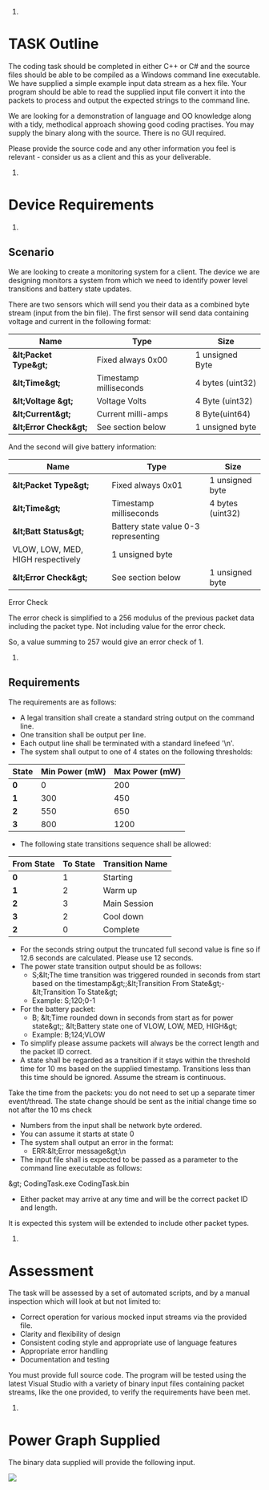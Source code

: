1.
# TASK Outline

The coding task should be completed in either C++ or C# and the source files should be able to be compiled as a Windows command line executable. We have supplied a simple example input data stream as a hex file. Your program should be able to read the supplied input file convert it into the packets to process and output the expected strings to the command line.

We are looking for a demonstration of language and OO knowledge along with a tidy, methodical approach showing good coding practises. You may supply the binary along with the source. There is no GUI required.

Please provide the source code and any other information you feel is relevant - consider us as a client and this as your deliverable.

1.
# Device Requirements

  1.
## Scenario

We are looking to create a monitoring system for a client. The device we are designing monitors a system from which we need to identify power level transitions and battery state updates.

There are two sensors which will send you their data as a combined byte stream (input from the bin file). The first sensor will send data containing voltage and current in the following format:

| **Name** | **Type** | **Size** |
| --- | --- | --- |
| **\&lt;Packet Type\&gt;** | Fixed always 0x00 | 1 unsigned Byte |
| **\&lt;Time\&gt;** | Timestamp milliseconds | 4 bytes (uint32) |
| **\&lt;Voltage \&gt;** | Voltage Volts | 4 Byte (uint32) |
| **\&lt;Current\&gt;** | Current milli-amps | 8 Byte(uint64) |
| **\&lt;Error Check\&gt;** | See section below | 1 unsigned byte |

And the second will give battery information:

| **Name** | **Type** | **Size** |
| --- | --- | --- |
| **\&lt;Packet Type\&gt;** | Fixed always 0x01 | 1 unsigned byte |
| **\&lt;Time\&gt;** | Timestamp milliseconds | 4 bytes (uint32) |
| **\&lt;Batt Status\&gt;** | Battery state value 0-3 representing
 VLOW, LOW, MED, HIGH respectively | 1 unsigned byte |
| **\&lt;Error Check\&gt;** | See section below | 1 unsigned byte |

Error Check

The error check is simplified to a 256 modulus of the previous packet data including the packet type. Not including value for the error check.

So, a value summing to 257 would give an error check of 1.

  1.
## Requirements

The requirements are as follows:

- A legal transition shall create a standard string output on the command line.
- One transition shall be output per line.
- Each output line shall be terminated with a standard linefeed &#39;\n&#39;.
- The system shall output to one of 4 states on the following thresholds:

| **State** | **Min Power (mW)** | **Max Power (mW)** |
| --- | --- | --- |
| **0** | 0 | 200 |
| **1** | 300 | 450 |
| **2** | 550 | 650 |
| **3** | 800 | 1200 |

- The following state transitions sequence shall be allowed:

| **From State** | **To State** | **Transition Name** |
| --- | --- | --- |
| **0** | 1 | Starting |
| **1** | 2 | Warm up |
| **2** | 3 | Main Session |
| **3** | 2 | Cool down |
| **2** | 0 | Complete |

- For the seconds string output the truncated full second value is fine so if 12.6 seconds are calculated. Please use 12 seconds.
- The power state transition output should be as follows:
  - S;\&lt;The time transition was triggered rounded in seconds from start based on the timestamp\&gt;;\&lt;Transition From State\&gt;-\&lt;Transition To State\&gt;
  - Example: S;120;0-1
- For the battery packet:
  - B; \&lt;Time rounded down in seconds from start as for power state\&gt;; \&lt;Battery state one of VLOW, LOW, MED, HIGH\&gt;
  - Example: B;124;VLOW
- To simplify please assume packets will always be the correct length and the packet ID correct.
- A state shall be regarded as a transition if it stays within the threshold time for 10 ms based on the supplied timestamp. Transitions less than this time should be ignored. Assume the stream is continuous.

 Take the time from the packets: you do not need to set up a separate timer event/thread. The state change should be sent as the initial change time so not after the 10 ms check
- Numbers from the input shall be network byte ordered.
- You can assume it starts at state 0
- The system shall output an error in the format:
  - ERR:\&lt;Error message\&gt;\n
- The input file shall is expected to be passed as a parameter to the command line executable as follows:

\&gt; CodingTask.exe CodingTask.bin

- Either packet may arrive at any time and will be the correct packet ID and length.

It is expected this system will be extended to include other packet types.

1.
# Assessment

The task will be assessed by a set of automated scripts, and by a manual inspection which will look at but not limited to:

- Correct operation for various mocked input streams via the provided file.
- Clarity and flexibility of design
- Consistent coding style and appropriate use of language features
- Appropriate error handling
- Documentation and testing


You must provide full source code. The program will be tested using the latest Visual Studio with a variety of binary input files containing packet streams, like the one provided, to verify the requirements have been met.

1.
# Power Graph Supplied

The binary data supplied will provide the following input.

![](RackMultipart20200824-4-d1emnt_html_7c7bfaf90b78c186.png)
